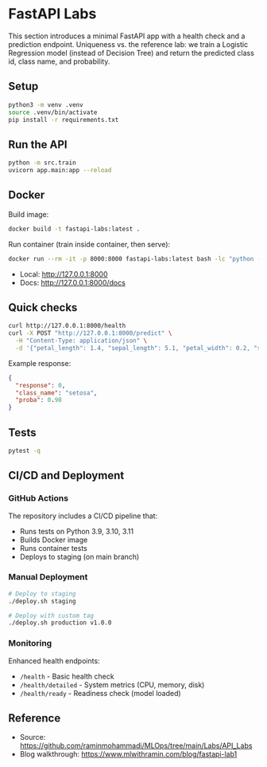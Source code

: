 # FastAPI Labs

This section introduces a minimal FastAPI app with a health check and a prediction endpoint. Uniqueness vs. the reference lab: we train a Logistic Regression model (instead of Decision Tree) and return the predicted class id, class name, and probability.

## Setup

```bash
python3 -m venv .venv
source .venv/bin/activate
pip install -r requirements.txt
```

## Run the API

```bash
python -m src.train
uvicorn app.main:app --reload
```

## Docker

Build image:

```bash
docker build -t fastapi-labs:latest .
```

Run container (train inside container, then serve):

```bash
docker run --rm -it -p 8000:8000 fastapi-labs:latest bash -lc "python -m src.train && uvicorn app.main:app --host 0.0.0.0 --port 8000"
```

- Local: http://127.0.0.1:8000
- Docs: http://127.0.0.1:8000/docs

## Quick checks

```bash
curl http://127.0.0.1:8000/health
curl -X POST "http://127.0.0.1:8000/predict" \
  -H "Content-Type: application/json" \
  -d '{"petal_length": 1.4, "sepal_length": 5.1, "petal_width": 0.2, "sepal_width": 3.5}'
```

Example response:

```json
{
  "response": 0,
  "class_name": "setosa",
  "proba": 0.98
}
```

## Tests

```bash
pytest -q
```

## CI/CD and Deployment

### GitHub Actions
The repository includes a CI/CD pipeline that:
- Runs tests on Python 3.9, 3.10, 3.11
- Builds Docker image
- Runs container tests
- Deploys to staging (on main branch)

### Manual Deployment
```bash
# Deploy to staging
./deploy.sh staging

# Deploy with custom tag
./deploy.sh production v1.0.0
```

### Monitoring
Enhanced health endpoints:
- `/health` - Basic health check
- `/health/detailed` - System metrics (CPU, memory, disk)
- `/health/ready` - Readiness check (model loaded)

## Reference

- Source: https://github.com/raminmohammadi/MLOps/tree/main/Labs/API_Labs
- Blog walkthrough: https://www.mlwithramin.com/blog/fastapi-lab1
